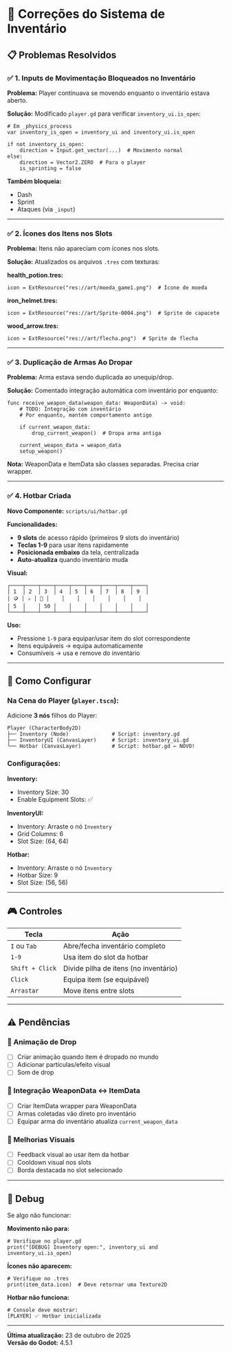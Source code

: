 # 🔧 Correções do Sistema de Inventário

## 📋 Problemas Resolvidos

### ✅ 1. Inputs de Movimentação Bloqueados no Inventário

**Problema:** Player continuava se movendo enquanto o inventário estava aberto.

**Solução:** Modificado `player.gd` para verificar `inventory_ui.is_open`:
```gdscript
# Em _physics_process
var inventory_is_open = inventory_ui and inventory_ui.is_open

if not inventory_is_open:
    direction = Input.get_vector(...)  # Movimento normal
else:
    direction = Vector2.ZERO  # Para o player
    is_sprinting = false
```

**Também bloqueia:**
- Dash
- Sprint  
- Ataques (via `_input`)

---

### ✅ 2. Ícones dos Itens nos Slots

**Problema:** Itens não apareciam com ícones nos slots.

**Solução:** Atualizados os arquivos `.tres` com texturas:

**health_potion.tres:**
```gdscript
icon = ExtResource("res://art/moeda_game1.png")  # Ícone de moeda
```

**iron_helmet.tres:**
```gdscript
icon = ExtResource("res://art/Sprite-0004.png")  # Sprite de capacete
```

**wood_arrow.tres:**
```gdscript
icon = ExtResource("res://art/flecha.png")  # Sprite de flecha
```

---

### ✅ 3. Duplicação de Armas Ao Dropar

**Problema:** Arma estava sendo duplicada ao unequip/drop.

**Solução:** Comentado integração automática com inventário por enquanto:
```gdscript
func receive_weapon_data(weapon_data: WeaponData) -> void:
    # TODO: Integração com inventário
    # Por enquanto, mantém comportamento antigo
    
    if current_weapon_data:
        drop_current_weapon()  # Dropa arma antiga
    
    current_weapon_data = weapon_data
    setup_weapon()
```

**Nota:** WeaponData e ItemData são classes separadas. Precisa criar wrapper.

---

### ✅ 4. Hotbar Criada

**Novo Componente:** `scripts/ui/hotbar.gd`

**Funcionalidades:**
- **9 slots** de acesso rápido (primeiros 9 slots do inventário)
- **Teclas 1-9** para usar itens rapidamente
- **Posicionada embaixo** da tela, centralizada
- **Auto-atualiza** quando inventário muda

**Visual:**
```
┌────┬────┬────┬────┬────┬────┬────┬────┬────┐
│ 1  │ 2  │ 3  │ 4  │ 5  │ 6  │ 7  │ 8  │ 9  │
│ 🪙 │ ⚔️ │ 🏹 │    │    │    │    │    │    │
│ 5  │    │ 50 │    │    │    │    │    │    │
└────┴────┴────┴────┴────┴────┴────┴────┴────┘
```

**Uso:**
- Pressione `1-9` para equipar/usar item do slot correspondente
- Itens equipáveis → equipa automaticamente
- Consumíveis → usa e remove do inventário

---

## 🎯 Como Configurar

### Na Cena do Player (`player.tscn`):

Adicione **3 nós** filhos do Player:

```
Player (CharacterBody2D)
├── Inventory (Node)              # Script: inventory.gd
├── InventoryUI (CanvasLayer)     # Script: inventory_ui.gd
└── Hotbar (CanvasLayer)          # Script: hotbar.gd ← NOVO!
```

### Configurações:

**Inventory:**
- Inventory Size: 30
- Enable Equipment Slots: ✅

**InventoryUI:**
- Inventory: Arraste o nó `Inventory`
- Grid Columns: 6
- Slot Size: (64, 64)

**Hotbar:**
- Inventory: Arraste o nó `Inventory`
- Hotbar Size: 9
- Slot Size: (56, 56)

---

## 🎮 Controles

| Tecla | Ação |
|-------|------|
| `I` ou `Tab` | Abre/fecha inventário completo |
| `1-9` | Usa item do slot da hotbar |
| `Shift + Click` | Divide pilha de itens (no inventário) |
| `Click` | Equipa item (se equipável) |
| `Arrastar` | Move itens entre slots |

---

## ⚠️ Pendências

### 🔄 Animação de Drop
- [ ] Criar animação quando item é dropado no mundo
- [ ] Adicionar partículas/efeito visual
- [ ] Som de drop

### 🔗 Integração WeaponData ↔ ItemData
- [ ] Criar ItemData wrapper para WeaponData
- [ ] Armas coletadas vão direto pro inventário
- [ ] Equipar arma do inventário atualiza `current_weapon_data`

### 🎨 Melhorias Visuais
- [ ] Feedback visual ao usar item da hotbar
- [ ] Cooldown visual nos slots
- [ ] Borda destacada no slot selecionado

---

## 🐛 Debug

Se algo não funcionar:

**Movimento não para:**
```gdscript
# Verifique no player.gd
print("[DEBUG] Inventory open:", inventory_ui and inventory_ui.is_open)
```

**Ícones não aparecem:**
```gdscript
# Verifique no .tres
print(item_data.icon)  # Deve retornar uma Texture2D
```

**Hotbar não funciona:**
```gdscript
# Console deve mostrar:
[PLAYER] ✅ Hotbar inicializada
```

---

**Última atualização:** 23 de outubro de 2025  
**Versão do Godot:** 4.5.1
